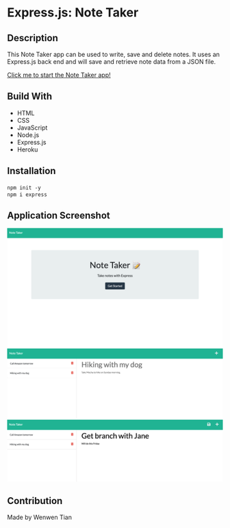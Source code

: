# Express.js: Note Taker

## Description
This Note Taker app can be used to write, save and delete notes. It uses an Express.js back end and will save and retrieve note data from a JSON file.

[Click me to start the Note Taker app!](https://serene-lowlands-27039.herokuapp.com/notes)

## Build With
* HTML
* CSS 
* JavaScript
* Node.js
* Express.js
* Heroku

## Installation
```
npm init -y
npm i express
```

## Application Screenshot
![Screenshot](/public/assets/images/NT-1.png)
![Screenshot](/public/assets/images/NT-2.png)
![Screenshot](/public/assets/images/NT-3.png)

## Contribution
Made by Wenwen Tian
